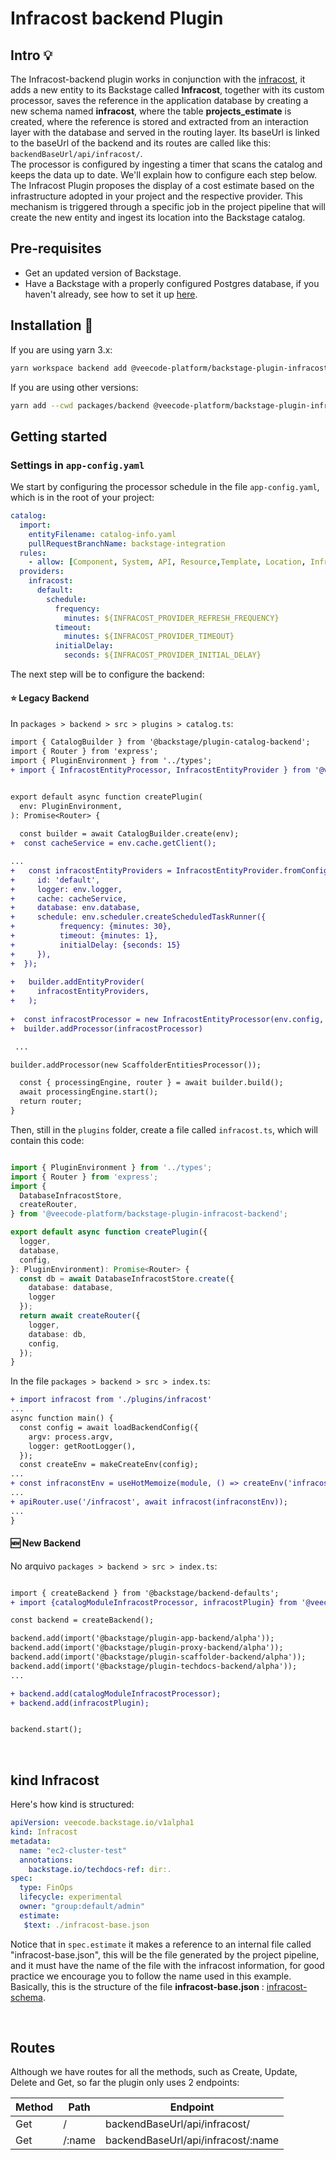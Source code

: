 # Infracost backend Plugin

## Intro 💡

The Infracost-backend plugin works in conjunction with the [infracost](https://github.com/veecode-platform/platform-backstage-plugins/blob/master/plugins/infracost/README.md), it adds a new entity to its Backstage called **Infracost**, together with its custom processor, saves the reference in the application database by creating a new schema named **infracost**, where the table **projects_estimate** is created, where the reference is stored and extracted from an interaction layer with the database and served in the routing layer. Its baseUrl is linked to the baseUrl of the backend and its routes are called like this: `backendBaseUrl/api/infracost/`.<br>
The processor is configured by ingesting a timer that scans the catalog and keeps the data up to date. We'll explain how to configure each step below.<br>
The Infracost Plugin proposes the display of a cost estimate based on the infrastructure adopted in your project and the respective provider. This mechanism is triggered through a specific job in the project pipeline that will create the new entity and ingest its location into the Backstage catalog.

## Pre-requisites

- Get an updated version of Backstage.
- Have a Backstage with a properly configured Postgres database, if you haven't already, see how to set it up [here](https://backstage.io/docs/tutorials/switching-sqlite-postgres/).


## Installation 🔧


If you are using yarn 3.x:

```bash
yarn workspace backend add @veecode-platform/backstage-plugin-infracost-backend
```

If you are using other versions:

```bash
yarn add --cwd packages/backend @veecode-platform/backstage-plugin-infracost-backend
```


## Getting started

### Settings in `app-config.yaml`

We start by configuring the processor schedule in the file `app-config.yaml`, which is in the root of your project:

```yaml
catalog:
  import:
    entityFilename: catalog-info.yaml
    pullRequestBranchName: backstage-integration
  rules:
    - allow: [Component, System, API, Resource,Template, Location, Infracost]  # add Kind Infracost in rules.allow
  providers:
    infracost:
      default:
        schedule:        
          frequency: 
            minutes: ${INFRACOST_PROVIDER_REFRESH_FREQUENCY}
          timeout: 
            minutes: ${INFRACOST_PROVIDER_TIMEOUT}
          initialDelay:
            seconds: ${INFRACOST_PROVIDER_INITIAL_DELAY}
   ```

The next step will be to configure the backend:

#### ⭐ Legacy Backend

In `packages > backend > src > plugins > catalog.ts`:

```diff
import { CatalogBuilder } from '@backstage/plugin-catalog-backend';
import { Router } from 'express';
import { PluginEnvironment } from '../types';
+ import { InfracostEntityProcessor, InfracostEntityProvider } from '@veecode-platform/backstage-plugin-infracost-backend';


export default async function createPlugin(
  env: PluginEnvironment,
): Promise<Router> {
  
  const builder = await CatalogBuilder.create(env);
+  const cacheService = env.cache.getClient();

...
+   const infracostEntityProviders = InfracostEntityProvider.fromConfig(env.config, {
+     id: 'default',
+     logger: env.logger,
+     cache: cacheService,
+     database: env.database,
+     schedule: env.scheduler.createScheduledTaskRunner({
+          frequency: {minutes: 30},
+          timeout: {minutes: 1},
+          initialDelay: {seconds: 15}
+     }),
+  });
  
+   builder.addEntityProvider(
+     infracostEntityProviders,
+   );
      
+  const infracostProcessor = new InfracostEntityProcessor(env.config, env.logger, cacheService)
+  builder.addProcessor(infracostProcessor)

 ...

builder.addProcessor(new ScaffolderEntitiesProcessor());

  const { processingEngine, router } = await builder.build();
  await processingEngine.start();
  return router;
}
```
Then, still in the `plugins` folder, create a file called `infracost.ts`, which will contain this code:

```ts

import { PluginEnvironment } from '../types';
import { Router } from 'express';
import {
  DatabaseInfracostStore,
  createRouter,
} from '@veecode-platform/backstage-plugin-infracost-backend';

export default async function createPlugin({
  logger,
  database,
  config,
}: PluginEnvironment): Promise<Router> {
  const db = await DatabaseInfracostStore.create({
    database: database,
    logger
  });
  return await createRouter({
    logger,
    database: db,
    config,
  });
}
```
In the file `packages > backend > src > index.ts`:

```diff
+ import infracost from './plugins/infracost'
...
async function main() {
  const config = await loadBackendConfig({
    argv: process.argv,
    logger: getRootLogger(),
  });
  const createEnv = makeCreateEnv(config);
...
+ const infraconstEnv = useHotMemoize(module, () => createEnv('infracost'));
...
+ apiRouter.use('/infracost', await infracost(infraconstEnv));
...
}
```

#### 🆕 New Backend

No arquivo `packages > backend > src > index.ts`:

```diff

import { createBackend } from '@backstage/backend-defaults';
+ import {catalogModuleInfracostProcessor, infracostPlugin} from '@veecode-platform/backstage-plugin-infracost-backend/alpha';

const backend = createBackend();

backend.add(import('@backstage/plugin-app-backend/alpha'));
backend.add(import('@backstage/plugin-proxy-backend/alpha'));
backend.add(import('@backstage/plugin-scaffolder-backend/alpha'));
backend.add(import('@backstage/plugin-techdocs-backend/alpha'));
...

+ backend.add(catalogModuleInfracostProcessor);
+ backend.add(infracostPlugin);


backend.start();
```

<br>

## kind Infracost

Here's how kind is structured:

```yaml
apiVersion: veecode.backstage.io/v1alpha1
kind: Infracost
metadata:
  name: "ec2-cluster-test"
  annotations:
    backstage.io/techdocs-ref: dir:.
spec:
  type: FinOps
  lifecycle: experimental
  owner: "group:default/admin"
  estimate:
   $text: ./infracost-base.json
```

Notice that in `spec.estimate` it makes a reference to an internal file called "infracost-base.json", this will be the file generated by the project pipeline, and it must have the name of the file with the infracost information, for good practice we encourage you to follow the name used in this example.
Basically, this is the structure of the file **infracost-base.json** : [infracost-schema](https://github.com/infracost/infracost/tree/master/schema).

<br>

## Routes

Although we have routes for all the methods, such as Create, Update, Delete and Get, so far the plugin only uses 2 endpoints:

| Method | Path   | Endpoint                              |
|--------|--------|---------------------------------------|
| Get    | /      | backendBaseUrl/api/infracost/         |
| Get    | /:name | backendBaseUrl/api/infracost/:name    |

